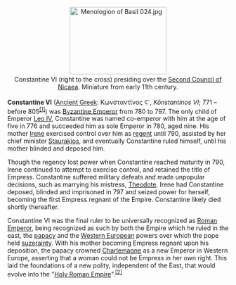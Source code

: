 <div class="photo" colspan="2" style="text-align: center; margin: 25px 0 10px;"><a class="image" href="https://en.wikipedia.org/wiki/File:Menologion_of_Basil_024.jpg"><img alt="Menologion of Basil 024.jpg" data-file-height="764" data-file-width="1097" decoding="async" height="153" src="https://upload.wikimedia.org/wikipedia/commons/thumb/4/4f/Menologion_of_Basil_024.jpg/220px-Menologion_of_Basil_024.jpg" srcset="https://upload.wikimedia.org/wikipedia/commons/thumb/4/4f/Menologion_of_Basil_024.jpg/330px-Menologion_of_Basil_024.jpg 1.5x, //upload.wikimedia.org/wikipedia/commons/thumb/4/4f/Menologion_of_Basil_024.jpg/440px-Menologion_of_Basil_024.jpg 2x" width="220"/></a><div style="line-height:normal;padding-bottom:0.2em;padding-top:0.2em;">Constantine VI (right to the cross) presiding over the <a href="https://en.wikipedia.org/wiki/Second_Council_of_Nicaea" title="Second Council of Nicaea">Second Council of Nicaea</a>. Miniature from early 11th century.</div></div>

[comment]: # 'breakpoint'
<p><b>Constantine VI</b> (<a class="mw-redirect" href="https://en.wikipedia.org/wiki/Ancient_Greek_language" title="Ancient Greek language">Ancient Greek</a>: <span lang="grc">Κωνσταντῖνος Ϛ΄</span>, <i>Kōnstantinos VI</i>; 771 – before 805<sup class="reference" id="cite_ref-ODB_1-0"><a href="#cite_note-ODB-1">[1]</a></sup>) was <a href="https://en.wikipedia.org/wiki/List_of_Byzantine_emperors" title="List of Byzantine emperors">Byzantine Emperor</a> from 780 to 797. The only child of Emperor <a href="https://en.wikipedia.org/wiki/Leo_IV_the_Khazar" title="Leo IV the Khazar">Leo IV</a>, Constantine was named co-emperor with him at the age of five in 776 and succeeded him as sole Emperor in 780, aged nine. His mother <a href="https://en.wikipedia.org/wiki/Irene_of_Athens" title="Irene of Athens">Irene</a> exercised control over him as <a href="https://en.wikipedia.org/wiki/Regent" title="Regent">regent</a> until 790, assisted by her chief minister <a href="https://en.wikipedia.org/wiki/Staurakios_(eunuch)" title="Staurakios (eunuch)">Staurakios</a>, and eventually Constantine ruled himself, until his mother blinded and deposed him.
</p><p>Though the regency lost power when Constantine reached maturity in 790, Irene continued to attempt to exercise control, and retained the title of Empress. Constantine suffered military defeats and made unpopular decisions, such as marrying his mistress, <a href="https://en.wikipedia.org/wiki/Theodote" title="Theodote">Theodote</a>.  Irene had Constantine deposed, blinded and imprisoned in 797 and seized power for herself, becoming the first Empress regnant of the Empire. Constantine likely died shortly thereafter.
</p><p>Constantine VI was the final ruler to be universally recognized as <a href="https://en.wikipedia.org/wiki/Roman_emperor" title="Roman emperor">Roman Emperor</a>, being recognized as such by both the Empire which he ruled in the east, the <a class="mw-redirect" href="https://en.wikipedia.org/wiki/Papacy" title="Papacy">papacy</a> and the <a href="https://en.wikipedia.org/wiki/Western_Europe" title="Western Europe">Western European</a> powers over which the pope held <a href="https://en.wikipedia.org/wiki/Suzerainty" title="Suzerainty">suzerainty</a>. With his mother becoming Empress regnant upon his deposition, the papacy crowned <a href="https://en.wikipedia.org/wiki/Charlemagne" title="Charlemagne">Charlemagne</a> as a new Emperor in Western Europe, asserting that a woman could not be Empress in her own right. This laid the foundations of a new polity, independent of the East, that would evolve into the "<a href="https://en.wikipedia.org/wiki/Holy_Roman_Empire" title="Holy Roman Empire">Holy Roman Empire</a>".<sup class="reference" id="cite_ref-2"><a href="#cite_note-2">[2]</a></sup>
</p>